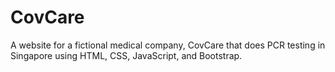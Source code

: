 # CovCare
A website for a fictional medical company, CovCare that does PCR testing in Singapore using HTML, CSS, JavaScript, and Bootstrap.
